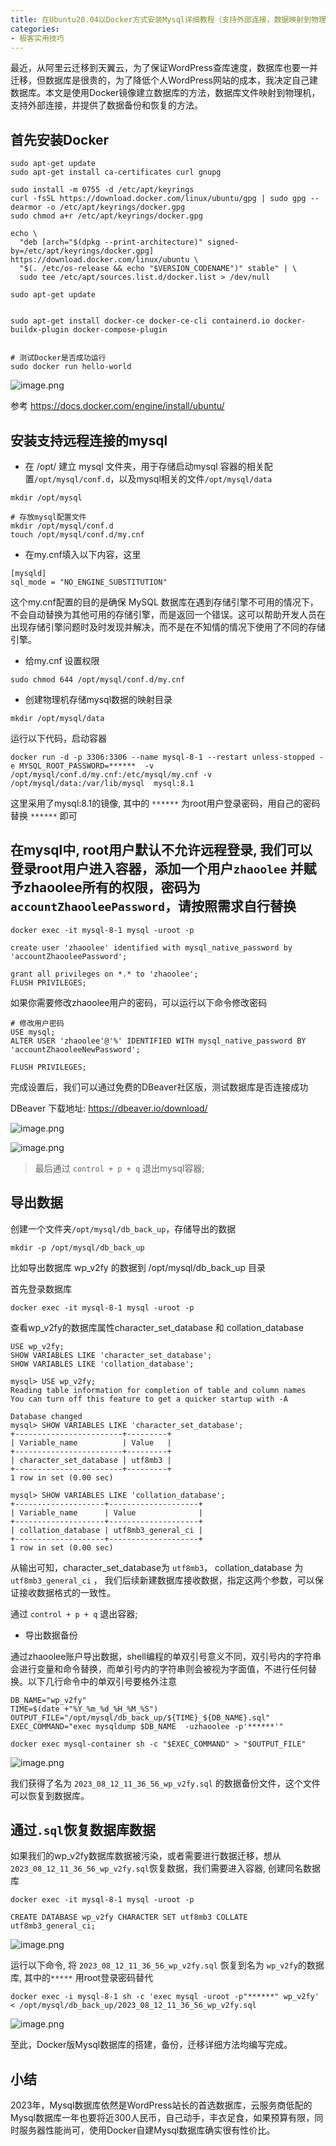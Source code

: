 ```yaml
---
title: 在Ubuntu20.04以Docker方式安装Mysql详细教程（支持外部连接，数据映射到物理磁盘，备份数据，导出数据，恢复数据）
categories:
- 极客实用技巧
---
```


最近，从阿里云迁移到天翼云，为了保证WordPress查库速度，数据库也要一并迁移，但数据库是很贵的，为了降低个人WordPress网站的成本，我决定自己建数据库。本文是使用Docker镜像建立数据库的方法，数据库文件映射到物理机，支持外部连接，并提供了数据备份和恢复的方法。

## 首先安装Docker

```
sudo apt-get update
sudo apt-get install ca-certificates curl gnupg

sudo install -m 0755 -d /etc/apt/keyrings
curl -fsSL https://download.docker.com/linux/ubuntu/gpg | sudo gpg --dearmor -o /etc/apt/keyrings/docker.gpg
sudo chmod a+r /etc/apt/keyrings/docker.gpg

echo \
  "deb [arch="$(dpkg --print-architecture)" signed-by=/etc/apt/keyrings/docker.gpg] https://download.docker.com/linux/ubuntu \
  "$(. /etc/os-release && echo "$VERSION_CODENAME")" stable" | \
  sudo tee /etc/apt/sources.list.d/docker.list > /dev/null

sudo apt-get update


sudo apt-get install docker-ce docker-ce-cli containerd.io docker-buildx-plugin docker-compose-plugin


# 测试Docker是否成功运行
sudo docker run hello-world
```
![image.png](https://cdn.fangyuanxiaozhan.com/assets/16918541798346sBKSbAD.png)


参考 https://docs.docker.com/engine/install/ubuntu/


## 安装支持远程连接的mysql



- 在 /opt/ 建立 mysql 文件夹，用于存储启动mysql 容器的相关配置`/opt/mysql/conf.d`，以及mysql相关的文件`/opt/mysql/data`
```
mkdir /opt/mysql

# 存放mysql配置文件
mkdir /opt/mysql/conf.d
touch /opt/mysql/conf.d/my.cnf
```


- 在my.cnf填入以下内容，这里
```
[mysqld]
sql_mode = "NO_ENGINE_SUBSTITUTION"
```

这个my.cnf配置的目的是确保 MySQL 数据库在遇到存储引擎不可用的情况下，不会自动替换为其他可用的存储引擎，而是返回一个错误。这可以帮助开发人员在出现存储引擎问题时及时发现并解决，而不是在不知情的情况下使用了不同的存储引擎。



- 给my.cnf 设置权限
```
sudo chmod 644 /opt/mysql/conf.d/my.cnf
```

- 创建物理机存储mysql数据的映射目录

```
mkdir /opt/mysql/data
```

运行以下代码，启动容器

```
docker run -d -p 3306:3306 --name mysql-8-1 --restart unless-stopped -e MYSQL_ROOT_PASSWORD=******  -v /opt/mysql/conf.d/my.cnf:/etc/mysql/my.cnf -v /opt/mysql/data:/var/lib/mysql  mysql:8.1
```

这里采用了mysql:8.1的镜像, 其中的 `******` 为root用户登录密码，用自己的密码替换 `******` 即可

## 在mysql中, root用户默认不允许远程登录, 我们可以登录root用户进入容器，添加一个用户`zhaoolee` 并赋予zhaoolee所有的权限，密码为`accountZhaooleePassword`，请按照需求自行替换

```
docker exec -it mysql-8-1 mysql -uroot -p

create user 'zhaoolee' identified with mysql_native_password by 'accountZhaooleePassword';

grant all privileges on *.* to 'zhaoolee';
FLUSH PRIVILEGES;

```

如果你需要修改zhaoolee用户的密码，可以运行以下命令修改密码

```
# 修改用户密码
USE mysql;
ALTER USER 'zhaoolee'@'%' IDENTIFIED WITH mysql_native_password BY 'accountZhaooleeNewPassword';

FLUSH PRIVILEGES;
```

完成设置后，我们可以通过免费的DBeaver社区版，测试数据库是否连接成功

DBeaver 下载地址: https://dbeaver.io/download/

![image.png](https://cdn.fangyuanxiaozhan.com/assets/1691854179858hPeQT55t.png)

![image.png](https://cdn.fangyuanxiaozhan.com/assets/1691854179878ZdHx23PW.png)

> 最后通过 `control + p + q` 退出mysql容器;


## 导出数据

创建一个文件夹`/opt/mysql/db_back_up`，存储导出的数据

```
mkdir -p /opt/mysql/db_back_up
```
比如导出数据库 wp_v2fy 的数据到 /opt/mysql/db_back_up 目录


首先登录数据库

```
docker exec -it mysql-8-1 mysql -uroot -p
```

查看wp_v2fy的数据库属性character_set_database 和 collation_database

```
USE wp_v2fy;
SHOW VARIABLES LIKE 'character_set_database';
SHOW VARIABLES LIKE 'collation_database';
```

```
mysql> USE wp_v2fy;
Reading table information for completion of table and column names
You can turn off this feature to get a quicker startup with -A

Database changed
mysql> SHOW VARIABLES LIKE 'character_set_database';
+------------------------+---------+
| Variable_name          | Value   |
+------------------------+---------+
| character_set_database | utf8mb3 |
+------------------------+---------+
1 row in set (0.00 sec)

mysql> SHOW VARIABLES LIKE 'collation_database';
+--------------------+--------------------+
| Variable_name      | Value              |
+--------------------+--------------------+
| collation_database | utf8mb3_general_ci |
+--------------------+--------------------+
1 row in set (0.00 sec)
```
从输出可知，character_set_database为 `utf8mb3`， collation_database 为`utf8mb3_general_ci` ， 我们后续新建数据库接收数据，指定这两个参数，可以保证接收数据格式的一致性。


通过 `control + p + q` 退出容器;


- 导出数据备份


通过zhaoolee账户导出数据，shell编程的单双引号意义不同，双引号内的字符串会进行变量和命令替换，而单引号内的字符串则会被视为字面值，不进行任何替换。以下几行命令中的单双引号要格外注意

```
DB_NAME="wp_v2fy"
TIME=$(date +"%Y_%m_%d_%H_%M_%S")
OUTPUT_FILE="/opt/mysql/db_back_up/${TIME}_${DB_NAME}.sql"
EXEC_COMMAND="exec mysqldump $DB_NAME  -uzhaoolee -p'******'"

docker exec mysql-container sh -c "$EXEC_COMMAND" > "$OUTPUT_FILE"
```

![image.png](https://cdn.fangyuanxiaozhan.com/assets/1691854179929SihADBz2.png)


我们获得了名为 `2023_08_12_11_36_56_wp_v2fy.sql` 的数据备份文件，这个文件可以恢复到数据库。

## 通过`.sql`恢复数据库数据


如果我们的wp_v2fy数据库数据被污染，或者需要进行数据迁移，想从 `2023_08_12_11_36_56_wp_v2fy.sql`恢复数据，我们需要进入容器, 创建同名数据库


```
docker exec -it mysql-8-1 mysql -uroot -p

CREATE DATABASE wp_v2fy CHARACTER SET utf8mb3 COLLATE utf8mb3_general_ci;
```

![image.png](https://cdn.fangyuanxiaozhan.com/assets/16918541799938ZiD7Sw8.png)

运行以下命令, 将 `2023_08_12_11_36_56_wp_v2fy.sql` 恢复到名为 `wp_v2fy`的数据库, 其中的`*****` 用root登录密码替代

```
docker exec -i mysql-8-1 sh -c 'exec mysql -uroot -p"******" wp_v2fy' < /opt/mysql/db_back_up/2023_08_12_11_36_56_wp_v2fy.sql
```

![image.png](https://cdn.fangyuanxiaozhan.com/assets/16918541800153GsikmAs.png)

至此，Docker版Mysql数据库的搭建，备份，迁移详细方法均编写完成。


## 小结

2023年，Mysql数据库依然是WordPress站长的首选数据库，云服务商低配的Mysql数据库一年也要将近300人民币，自己动手，丰衣足食，如果预算有限，同时服务器性能尚可，使用Docker自建Mysql数据库确实很有性价比。

